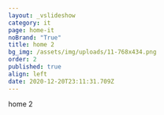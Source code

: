 ```yaml
---
layout: _vslideshow
category: it
page: home-it
noBrand: "True"
title: home 2
bg_img: /assets/img/uploads/11-768x434.png
order: 2
published: true
align: left
date: 2020-12-20T23:11:31.709Z
---
```

home 2